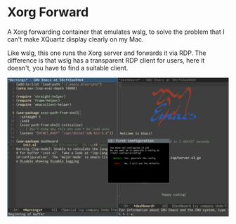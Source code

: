 # Xorg Forward

A Xorg forwarding container that emulates wslg, to solve the problem that I can't make XQuartz display clearly on my Mac.

Like wslg, this one runs the Xorg server and forwards it via RDP. The difference is that wslg has a transparent RDP client for users, here it doesn't, you have to find a suitable client.

![forward](assets/xorg-forward.png)